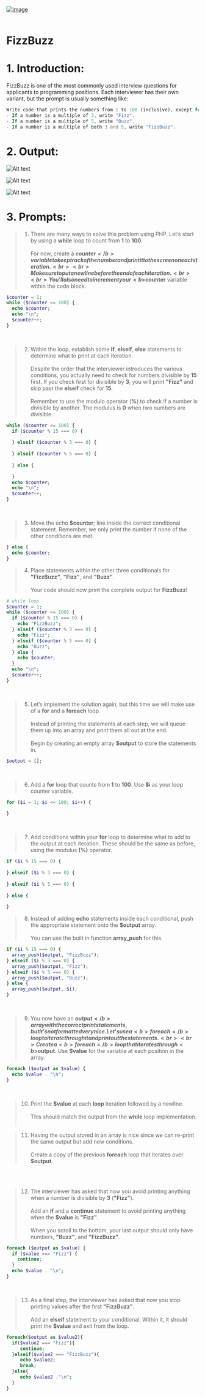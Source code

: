 [![image](https://user-images.githubusercontent.com/82598726/175697552-f960b057-9e97-4c3e-a3e2-f2b5f7876de9.png)](https://www.codecademy.com/paths/php-skill/tracks/php-arrays-and-loops/modules/learn-php-loops-sp/projects/php-fizzbuzz)
<br><br>


# FizzBuzz

# 1. Introduction:
FizzBuzz is one of the most commonly used interview questions for applicants to programming positions. Each interviewer has their own variant, but the prompt is usually something like:

```php
Write code that prints the numbers from 1 to 100 (inclusive), except for these cases:
- If a number is a multiple of 3, write "Fizz".
- If a number is a multiple of 5, write "Buzz".
- If a number is a multiple of both 3 and 5, write "FizzBuzz".
```

# 2. Output:

![Alt text](image.png)

![Alt text](image-1.png)

![Alt text](image-2.png)


# 3. Prompts:

> 1. There are many ways to solve this problem using PHP. Let’s start by using a <b>while</b> loop to count from <b>1</b> to <b>100</b>.<br><br>
For now, create a <b>$counter</b> variable to keep track of the number and print it to the screen on each iteration.<br><br>
Make sure to put a newline before the end of each iteration.<br><br>
You’ll also need to increment your <b>$counter</b> variable within the code block.
```php
$counter = 1;
while ($counter <= 100) {
  echo $counter;
  echo "\n";
  $counter++;
}
```

<br>

> 2. Within the loop, establish some <b>if</b>, <b>elseif</b>, <b>else</b> statements to determine what to print at each iteration.<br><br>
Despite the order that the interviewer introduces the various conditions, you actually need to check for numbers divisible by <b>15</b> first. If you check first for divisible by <b>3</b>, you will print <b>"Fizz"</b> and skip past the <b>elseif</b> check for <b>15</b>.<br><br>
Remember to use the modulo operator (<b>%</b>) to check if a number is divisible by another. The modulus is <b>0</b> when two numbers are divisible.
```php
while ($counter <= 100) {
  if ($counter % 15 === 0) {
 
  } elseif ($counter % 3 === 0) {
 
  } elseif ($counter % 5 === 0) {
 
  } else {
 
  }
  echo $counter;
  echo "\n";
  $counter++;
}
```

<br>

> 3. Move the echo <b>$counter</b>; line inside the correct conditional statement. Remember, we only print the number if none of the other conditions are met.

```php
} else {
  echo $counter;
}
```

> 4. Place statements within the other three conditionals for <b>"FizzBuzz"</b>, <b>"Fizz"</b>, and <b>"Buzz"</b>.<br><br>
Your code should now print the complete output for <b>FizzBuzz</b>!
```php
# while loop
$counter = 1;
while ($counter <= 100) {
  if ($counter % 15 === 0) {
    echo "FizzBuzz";
  } elseif ($counter % 3 === 0) {
    echo "Fizz";
  } elseif ($counter % 5 === 0) {
    echo "Buzz";
  } else {
    echo $counter;
  }
  echo "\n";
  $counter++;
}
```

<br>

> 5. Let’s implement the solution again, but this time we will make use of a <b>for</b> and a <b>foreach</b> loop.<br><br>
Instead of printing the statements at each step, we will queue them up into an array and print them all out at the end.<br><br>
Begin by creating an empty array <b>$output</b> to store the statements in.

```php
$output = [];
```
<br>

> 6. Add a <b>for</b> loop that counts from <b>1</b> to <b>100</b>. Use <b>$i</b> as your loop counter variable.
```php
for ($i = 1; $i <= 100; $i++) {
 
}
```

<br>

> 7. Add conditions within your <b>for</b> loop to determine what to add to the output at each iteration. These should be the same as before, using the modulus <b>(%)</b> operator.
```php
if ($i % 15 === 0) {
 
} elseif ($i % 3 === 0) {
 
} elseif ($i % 5 === 0) {
 
} else {
 
}
```

> 8. Instead of adding <b>echo</b> statements inside each conditional, push the appropriate statement onto the <b>$output</b> array.<br><br>
You can use the built in function <b>array_push</b> for this.
```php
if ($i % 15 === 0) {
  array_push($output, "FizzBuzz");
} elseif ($i % 3 === 0) {
  array_push($output, "Fizz");
} elseif ($i % 5 === 0) {
  array_push($output, "Buzz");
} else {
  array_push($output, $i);
}
```

<br>

> 9. You now have an <b>$output</b> array with the correct print statements, but it’s not formatted very nice. Let’s use a <b>foreach</b> loop to iterate through it and print out the statements.<br><br>
Create a <b>foreach</b> loop that iterates through <b>$output</b>. Use <b>$value</b> for the variable at each position in the array.
```php
foreach ($output as $value) {
  echo $value . "\n";
}
```

<br>

> 10. Print the <b>$value</b> at each <b>loop</b> iteration followed by a newline.<br><br>
This should match the output from the <b>while</b> loop implementation.
<br><br>

> 11. Having the output stored in an array is nice since we can re-print the same output but add new conditions.<br><br>
Create a copy of the previous <b>foreach</b> loop that iterates over <b>$output</b>.

<br><br>

> 12. The interviewer has asked that now you avoid printing anything when a number is divisible by <b>3</b> (<b>"Fizz"</b>).<br><br>
Add an <b>if</b> and a <b>continue</b> statement to avoid printing anything when the <b>$value</b> is <b>"Fizz"</b>.<br><br>
When you scroll to the bottom, your last output should only have numbers, <b>"Buzz"</b>, and <b>"FizzBuzz"</b>.

```php
foreach ($output as $value) {
  if ($value === "Fizz") {
    continue;
  }
  echo $value . "\n";
}
```

<br>

> 13. As a final step, the interviewer has asked that now you stop printing values after the first <b>"FizzBuzz"</b>.<br><br>
Add an <b>elseif</b> statement to your conditional. Within it, it should print the <b>$value</b> and exit from the loop.

```php
foreach($output as $value2){
  if($value2 === "Fizz"){
     continue;
  }elseif($value2 === "FizzBuzz"){
     echo $value2;
     break;
  }else{
     echo $value2 ."\n";
  }
}
```